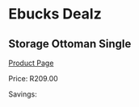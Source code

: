 
# Ebucks Dealz
## Storage Ottoman Single
[Product Page](https://www.ebucks.com/web/shop/productSelected.do?prodId=1129498335&catId=714962196)

Price: R209.00

Savings: 


	